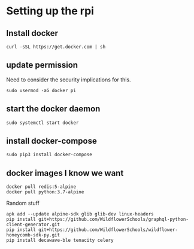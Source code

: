 # Setting up the rpi

## Install docker

```
curl -sSL https://get.docker.com | sh
```

## update permission

Need to consider the security implications for this.

```
sudo usermod -aG docker pi
```


## start the docker daemon

```
sudo systemctl start docker
```

## install docker-compose

```
sudo pip3 install docker-compose
```

## docker images I know we want

```
docker pull redis:5-alpine
docker pull python:3.7-alpine
```


Random stuff
```
apk add --update alpine-sdk glib glib-dev linux-headers
pip install git+https://github.com/WildflowerSchools/graphql-python-client-generator.git
pip install git+https://github.com/WildflowerSchools/wildflower-honeycomb-sdk-py.git
pip install decawave-ble tenacity celery
```
